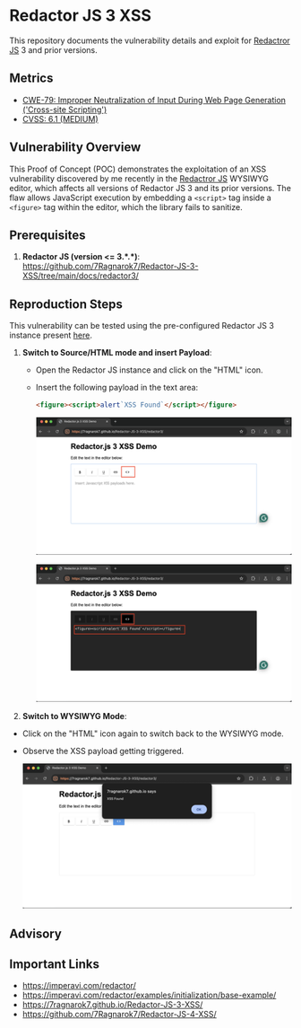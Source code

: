 # Redactor JS 3 XSS
This repository documents the vulnerability details and exploit for [Redactror JS](https://imperavi.com/redactor/) 3 and prior versions.

## Metrics
- [CWE-79: Improper Neutralization of Input During Web Page Generation ('Cross-site Scripting')](https://cwe.mitre.org/data/definitions/79.html)
- [CVSS: 6.1 (MEDIUM)](https://nvd.nist.gov/vuln-metrics/cvss/v3-calculator?vector=AV:N/AC:L/PR:N/UI:R/S:C/C:L/I:L/A:N&version=3.1)

## Vulnerability Overview
This Proof of Concept (POC) demonstrates the exploitation of an XSS vulnerability discovered by me recently in the [Redactror JS](https://imperavi.com/redactor/)  WYSIWYG editor, which affects all versions of Redactor JS 3 and its prior versions. The flaw allows JavaScript execution by embedding a `<script>` tag inside a `<figure>` tag within the editor, which the library fails to sanitize.

## Prerequisites
1. **Redactor JS (version <= 3.\*.\*)**: https://github.com/7Ragnarok7/Redactor-JS-3-XSS/tree/main/docs/redactor3/

## Reproduction Steps
This vulnerability can be tested using the pre-configured Redactor JS 3 instance present [here](https://7ragnarok7.github.io/Redactor-JS-3-XSS/).

1. **Switch to Source/HTML mode and insert Payload**:
   - Open the Redactor JS instance and click on the "HTML" icon.
   - Insert the following payload in the text area:

     ```html
     <figure><script>alert`XSS Found`</script></figure>
     ```
     ![Redactor Preview Screenshot](screenshots/redactor.png)
     
     ![Payload Insertion Screenshot](screenshots/payload.png)
     
 2. **Switch to WYSIWYG Mode**:
   - Click on the "HTML" icon again to switch back to the WYSIWYG mode.
   - Observe the XSS payload getting triggered.
     
     ![XSS Trigger Screenshot](screenshots/XSS.png)
   
## Advisory
   
## Important Links
- https://imperavi.com/redactor/
- https://imperavi.com/redactor/examples/initialization/base-example/
- https://7ragnarok7.github.io/Redactor-JS-3-XSS/
- https://github.com/7Ragnarok7/Redactor-JS-4-XSS/

